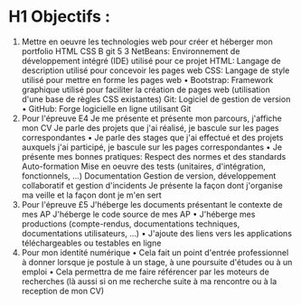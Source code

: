 # H1 Objectifs :
1. Mettre en oeuvre les technologies web pour créer et héberger mon portfolio
HTML
CSS
B
git
5 3
NetBeans: Environnement de développement intégré (IDE) utilisé pour ce projet
HTML: Langage de description utilisé pour concevoir les pages web
CSS: Langage de style utilisé pour mettre en forme les pages web
• Bootstrap: Framework graphique utilisé pour faciliter la création de pages web (utilisation d'une base de
règles CSS existantes) Git: Logiciel de gestion de version
• GitHub: Forge logicielle en ligne utilisant Git
2. Pour l'épreuve E4
Je me présente et présente mon parcours, j'affiche mon CV
Je parle des projets que j'ai réalisé, je bascule sur les pages correspondantes
• Je parle des stages que j'ai effectué et des projets auxquels j'ai participé, je bascule sur les pages
correspondantes • Je présente mes bonnes pratiques:
Respect des normes et des standards
Auto-formation
Mise en oeuvre des tests (unitaires, d'intégration, fonctionnels, ...)
Documentation
Gestion de version, développement collaboratif et gestion d'incidents
Je présente la façon dont j'organise ma veille et la façon dont je m'en sert
3. Pour l'épreuve £5
J'héberge les documents présentant le contexte de mes AP
J'héberge le code source de mes AP
• J'héberge mes productions (compte-rendus, documentations techniques, documentations utilisateurs, ...)
• J'ajoute des liens vers les applications téléchargeables ou testables en ligne
4. Pour mon identité numérique
• Cela fait un point d'entrée professionnel à donner lorsque je postule à un stage, à une poursuite d'études ou à un emploi
• Cela permettra de me faire référencer par les moteurs de recherches (là aussi si on me recherche suite à ma rencontre ou à la reception de mon CV)
